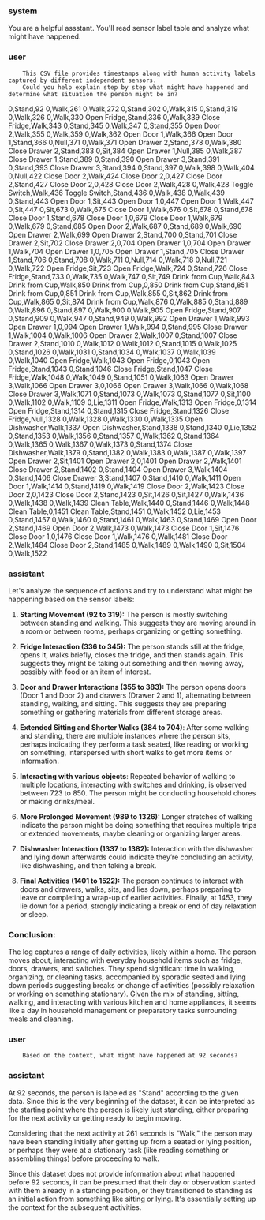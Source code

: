 ### system
You are a helpful assstant. You'll read sensor label table and analyze what might have happened.
### user

        This CSV file provides timestamps along with human activity labels captured by different independent sensors.
        Could you help explain step by step what might have happened and determine what situation the person might be in?
    
0,Stand,92
0,Walk,261
0,Walk,272
0,Stand,302
0,Walk,315
0,Stand,319
0,Walk,326
0,Walk,330
Open Fridge,Stand,336
0,Walk,339
Close Fridge,Walk,343
0,Stand,345
0,Walk,347
0,Stand,355
Open Door 2,Walk,355
0,Walk,359
0,Walk,362
Open Door 1,Walk,366
Open Door 1,Stand,366
0,Null,371
0,Walk,371
Open Drawer 2,Stand,378
0,Walk,380
Close Drawer 2,Stand,383
0,Sit,384
Open Drawer 1,Null,385
0,Walk,387
Close Drawer 1,Stand,389
0,Stand,390
Open Drawer 3,Stand,391
0,Stand,393
Close Drawer 3,Stand,394
0,Stand,397
0,Walk,398
0,Walk,404
0,Null,422
Close Door 2,Walk,424
Close Door 2,0,427
Close Door 2,Stand,427
Close Door 2,0,428
Close Door 2,Walk,428
0,Walk,428
Toggle Switch,Walk,436
Toggle Switch,Stand,436
0,Walk,438
0,Walk,439
0,Stand,443
Open Door 1,Sit,443
Open Door 1,0,447
Open Door 1,Walk,447
0,Sit,447
0,Sit,673
0,Walk,675
Close Door 1,Walk,676
0,Sit,678
0,Stand,678
Close Door 1,Stand,678
Close Door 1,0,679
Close Door 1,Walk,679
0,Walk,679
0,Stand,685
Open Door 2,Walk,687
0,Stand,689
0,Walk,690
Open Drawer 2,Walk,699
Open Drawer 2,Stand,700
0,Stand,701
Close Drawer 2,Sit,702
Close Drawer 2,0,704
Open Drawer 1,0,704
Open Drawer 1,Walk,704
Open Drawer 1,0,705
Open Drawer 1,Stand,705
Close Drawer 1,Stand,706
0,Stand,708
0,Walk,711
0,Null,714
0,Walk,718
0,Null,721
0,Walk,722
Open Fridge,Sit,723
Open Fridge,Walk,724
0,Stand,726
Close Fridge,Stand,733
0,Walk,735
0,Walk,747
0,Sit,749
Drink from Cup,Walk,843
Drink from Cup,Walk,850
Drink from Cup,0,850
Drink from Cup,Stand,851
Drink from Cup,0,851
Drink from Cup,Walk,855
0,Sit,862
Drink from Cup,Walk,865
0,Sit,874
Drink from Cup,Walk,876
0,Walk,885
0,Stand,889
0,Walk,896
0,Stand,897
0,Walk,900
0,Walk,905
Open Fridge,Stand,907
0,Stand,909
0,Walk,947
0,Stand,949
0,Walk,992
Open Drawer 1,Walk,993
Open Drawer 1,0,994
Open Drawer 1,Walk,994
0,Stand,995
Close Drawer 1,Walk,1004
0,Walk,1006
Open Drawer 2,Walk,1007
0,Stand,1007
Close Drawer 2,Stand,1010
0,Walk,1012
0,Walk,1012
0,Stand,1015
0,Walk,1025
0,Stand,1026
0,Walk,1031
0,Stand,1034
0,Walk,1037
0,Walk,1039
0,Walk,1040
Open Fridge,Walk,1043
Open Fridge,0,1043
Open Fridge,Stand,1043
0,Stand,1046
Close Fridge,Stand,1047
Close Fridge,Walk,1048
0,Walk,1049
0,Stand,1051
0,Walk,1063
Open Drawer 3,Walk,1066
Open Drawer 3,0,1066
Open Drawer 3,Walk,1066
0,Walk,1068
Close Drawer 3,Walk,1071
0,Stand,1073
0,Walk,1073
0,Stand,1077
0,Sit,1100
0,Walk,1102
0,Walk,1109
0,Lie,1311
Open Fridge,Walk,1313
Open Fridge,0,1314
Open Fridge,Stand,1314
0,Stand,1315
Close Fridge,Stand,1326
Close Fridge,Null,1328
0,Walk,1328
0,Walk,1330
0,Walk,1335
Open Dishwasher,Walk,1337
Open Dishwasher,Stand,1338
0,Stand,1340
0,Lie,1352
0,Stand,1353
0,Walk,1356
0,Stand,1357
0,Walk,1362
0,Stand,1364
0,Walk,1365
0,Walk,1367
0,Walk,1373
0,Stand,1374
Close Dishwasher,Walk,1379
0,Stand,1382
0,Walk,1383
0,Walk,1387
0,Walk,1397
Open Drawer 2,Sit,1401
Open Drawer 2,0,1401
Open Drawer 2,Walk,1401
Close Drawer 2,Stand,1402
0,Stand,1404
Open Drawer 3,Walk,1404
0,Stand,1406
Close Drawer 3,Stand,1407
0,Stand,1410
0,Walk,1411
Open Door 1,Walk,1414
0,Stand,1419
0,Walk,1419
Close Door 2,Walk,1423
Close Door 2,0,1423
Close Door 2,Stand,1423
0,Sit,1426
0,Sit,1427
0,Walk,1436
0,Walk,1438
0,Walk,1439
Clean Table,Walk,1440
0,Stand,1446
0,Walk,1448
Clean Table,0,1451
Clean Table,Stand,1451
0,Walk,1452
0,Lie,1453
0,Stand,1457
0,Walk,1460
0,Stand,1461
0,Walk,1463
0,Stand,1469
Open Door 2,Stand,1469
Open Door 2,Walk,1473
0,Walk,1473
Close Door 1,Sit,1476
Close Door 1,0,1476
Close Door 1,Walk,1476
0,Walk,1481
Close Door 2,Walk,1484
Close Door 2,Stand,1485
0,Walk,1489
0,Walk,1490
0,Sit,1504
0,Walk,1522

### assistant
Let's analyze the sequence of actions and try to understand what might be happening based on the sensor labels:

1. **Starting Movement (92 to 319):** The person is mostly switching between standing and walking. This suggests they are moving around in a room or between rooms, perhaps organizing or getting something.

2. **Fridge Interaction (336 to 345):** The person stands still at the fridge, opens it, walks briefly, closes the fridge, and then stands again. This suggests they might be taking out something and then moving away, possibly with food or an item of interest.

3. **Door and Drawer Interactions (355 to 383):** The person opens doors (Door 1 and Door 2) and drawers (Drawer 2 and 1), alternating between standing, walking, and sitting. This suggests they are preparing something or gathering materials from different storage areas.

4. **Extended Sitting and Shorter Walks (384 to 704)**: After some walking and standing, there are multiple instances where the person sits, perhaps indicating they perform a task seated, like reading or working on something, interspersed with short walks to get more items or information.

5. **Interacting with various objects**: Repeated behavior of walking to multiple locations, interacting with switches and drinking, is observed between 723 to 850. The person might be conducting household chores or making drinks/meal.

6. **More Prolonged Movement (989 to 1326):** Longer stretches of walking indicate the person might be doing something that requires multiple trips or extended movements, maybe cleaning or organizing larger areas.

7. **Dishwasher Interaction (1337 to 1382):** Interaction with the dishwasher and lying down afterwards could indicate they’re concluding an activity, like dishwashing, and then taking a break.

8. **Final Activities (1401 to 1522):** The person continues to interact with doors and drawers, walks, sits, and lies down, perhaps preparing to leave or completing a wrap-up of earlier activities. Finally, at 1453, they lie down for a period, strongly indicating a break or end of day relaxation or sleep.

### Conclusion:
The log captures a range of daily activities, likely within a home. The person moves about, interacting with everyday household items such as fridge, doors, drawers, and switches. They spend significant time in walking, organizing, or cleaning tasks, accompanied by sporadic seated and lying down periods suggesting breaks or change of activities (possibly relaxation or working on something stationary). Given the mix of standing, sitting, walking, and interacting with various kitchen and home appliances, it seems like a day in household management or preparatory tasks surrounding meals and cleaning.
### user

        Based on the context, what might have happened at 92 seconds?
    
### assistant
At 92 seconds, the person is labeled as "Stand" according to the given data. Since this is the very beginning of the dataset, it can be interpreted as the starting point where the person is likely just standing, either preparing for the next activity or getting ready to begin moving. 

Considering that the next activity at 261 seconds is "Walk," the person may have been standing initially after getting up from a seated or lying position, or perhaps they were at a stationary task (like reading something or assembling things) before proceeding to walk.

Since this dataset does not provide information about what happened before 92 seconds, it can be presumed that their day or observation started with them already in a standing position, or they transitioned to standing as an initial action from something like sitting or lying. It's essentially setting up the context for the subsequent activities.
